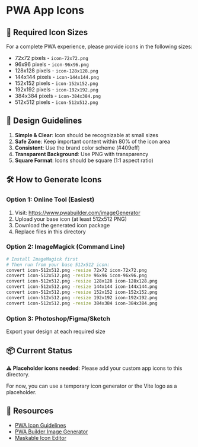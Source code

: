 # PWA App Icons

## 📱 Required Icon Sizes

For a complete PWA experience, please provide icons in the following sizes:

- 72x72 pixels - `icon-72x72.png`
- 96x96 pixels - `icon-96x96.png`
- 128x128 pixels - `icon-128x128.png`
- 144x144 pixels - `icon-144x144.png`
- 152x152 pixels - `icon-152x152.png`
- 192x192 pixels - `icon-192x192.png`
- 384x384 pixels - `icon-384x384.png`
- 512x512 pixels - `icon-512x512.png`

## 🎨 Design Guidelines

1. **Simple & Clear**: Icon should be recognizable at small sizes
2. **Safe Zone**: Keep important content within 80% of the icon area
3. **Consistent**: Use the brand color scheme (#409eff)
4. **Transparent Background**: Use PNG with transparency
5. **Square Format**: Icons should be square (1:1 aspect ratio)

## 🛠️ How to Generate Icons

### Option 1: Online Tool (Easiest)
1. Visit: https://www.pwabuilder.com/imageGenerator
2. Upload your base icon (at least 512x512 PNG)
3. Download the generated icon package
4. Replace files in this directory

### Option 2: ImageMagick (Command Line)
```bash
# Install ImageMagick first
# Then run from your base 512x512 icon:
convert icon-512x512.png -resize 72x72 icon-72x72.png
convert icon-512x512.png -resize 96x96 icon-96x96.png
convert icon-512x512.png -resize 128x128 icon-128x128.png
convert icon-512x512.png -resize 144x144 icon-144x144.png
convert icon-512x512.png -resize 152x152 icon-152x152.png
convert icon-512x512.png -resize 192x192 icon-192x192.png
convert icon-512x512.png -resize 384x384 icon-384x384.png
```

### Option 3: Photoshop/Figma/Sketch
Export your design at each required size

## 📦 Current Status

⚠️ **Placeholder icons needed**: Please add your custom app icons to this directory.

For now, you can use a temporary icon generator or the Vite logo as a placeholder.

## 🔗 Resources

- [PWA Icon Guidelines](https://web.dev/add-manifest/#icons)
- [PWA Builder Image Generator](https://www.pwabuilder.com/imageGenerator)
- [Maskable Icon Editor](https://maskable.app/editor)

